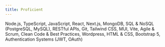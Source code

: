 ```yaml
---
title: Proficient
---
```


Node.js,
TypeScript,
JavaScript,
React,
Next.js,
MongoDB,
SQL & NoSQL (PostgreSQL, MySQL),
RESTful APIs,
Git,
Tailwind CSS,
MUI,
Vite,
Agile & Scrum,
Clean Code & Best Practices,
Wordpress,
HTML & CSS,
Bootstrap 5,
Authentication Systems (JWT, OAuth)